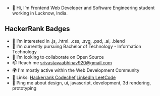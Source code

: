 - 👋 Hi, I’m Frontend Web Developer and Software Engineering student working in Lucknow, India.
 ##  HackerRank Badges

- 👀 I’m interested in .js, .html. .css, .svg, .psd, .ai, .blend
- 🌱 I’m currently  pursuing Bachelor of Technology - Information Technology
- 💞️ I’m looking to collaborate on Open Source
- 📫 Reach me srivastavaabhinav920@gmail.com
- 🌍 I'm mostly active within the Web Development Community
- 🔗 Links: [Hackerrank](https://www.hackerrank.com/Abhinav__ss?hr_r=1),[Codechef](https://www.codechef.com/users/abhi476),[LinkedIn](https://www.linkedin.com/in/abhinav-srivastava-730/),[LeetCode](https://leetcode.com/abhinav_ss/)
- 💬 Ping me about design, ui, javascript, development, 3d rendering, prototyping

<!---
ABHINAVSRIVASTAVA613/ABHINAVSRIVASTAVA613 is a ✨ special ✨ repository because its `README.md` (this file) appears on your GitHub profile.
You can click the Preview link to take a look at your changes.
--->
